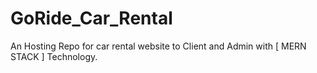 # GoRide_Car_Rental
An Hosting Repo for car rental website to Client and Admin with [ MERN STACK ] Technology.
